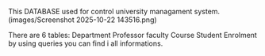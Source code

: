 This DATABASE used for control university managament system.
(images/Screenshot 2025-10-22 143516.png)

There are 6 tables:
Department
Professor
faculty
Course 
Student 
Enrolment
by using  queries you can find i all informations.
